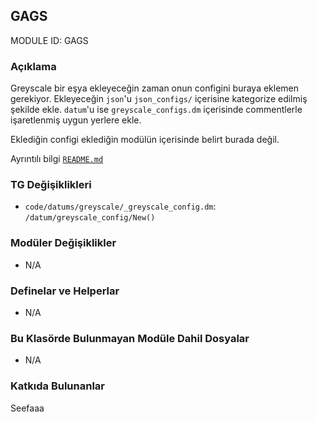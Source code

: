 ## GAGS

MODULE ID: GAGS

### Açıklama

Greyscale bir eşya ekleyeceğin zaman onun configini buraya eklemen gerekiyor. Ekleyeceğin `json`'u `json_configs/` içerisine kategorize edilmiş şekilde ekle. `datum`'u ise `greyscale_configs.dm` içerisinde commentlerle işaretlenmiş uygun yerlere ekle.

Eklediğin configi eklediğin modülün içerisinde belirt burada değil.

Ayrıntılı bilgi [`README.md`](/code/datums/greyscale/README.md "code/datums/greyscale/README.md")

<!-- Neden mi configleri master_files yerinde buraya ekliyoruz? Bilmiyorum Skyrat öyle yapıyordu ¯\_(ツ)_/¯ -->

### TG Değişiklikleri

- `code/datums/greyscale/_greyscale_config.dm`: `/datum/greyscale_config/New()`

### Modüler Değişiklikler

- N/A

### Definelar ve Helperlar

- N/A

### Bu Klasörde Bulunmayan Modüle Dahil Dosyalar

- N/A

### Katkıda Bulunanlar

Seefaaa

<!-- Bir config eklediysen adını buraya yazma, sadece eklediğin müdüle yazman yeterli. -->
